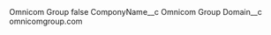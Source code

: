 <?xml version="1.0" encoding="UTF-8"?>
<CustomMetadata xmlns="http://soap.sforce.com/2006/04/metadata" xmlns:xsi="http://www.w3.org/2001/XMLSchema-instance" xmlns:xsd="http://www.w3.org/2001/XMLSchema">
    <label>Omnicom Group</label>
    <protected>false</protected>
    <values>
        <field>ComponyName__c</field>
        <value xsi:type="xsd:string">Omnicom Group</value>
    </values>
    <values>
        <field>Domain__c</field>
        <value xsi:type="xsd:string">omnicomgroup.com</value>
    </values>
</CustomMetadata>
